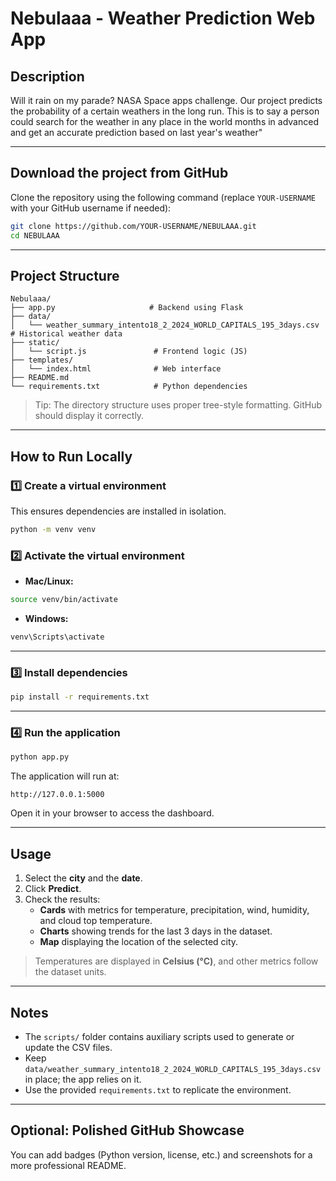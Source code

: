 # Nebulaaa - Weather Prediction Web App

## Description
Will it rain on my parade? NASA Space apps challenge. Our project predicts the probability of a certain weathers in the long run. This is to say a person could search for the weather in any place in the world months in advanced and get an accurate prediction based on last year's weather"

---

## Download the project from GitHub

Clone the repository using the following command (replace `YOUR-USERNAME` with your GitHub username if needed):

```bash
git clone https://github.com/YOUR-USERNAME/NEBULAAA.git
cd NEBULAAA
```

---

## Project Structure

```
Nebulaaa/
├── app.py                     # Backend using Flask
├── data/
│   └── weather_summary_intento18_2_2024_WORLD_CAPITALS_195_3days.csv  # Historical weather data
├── static/
│   └── script.js               # Frontend logic (JS)
├── templates/
│   └── index.html              # Web interface
├── README.md
└── requirements.txt            # Python dependencies
```

> Tip: The directory structure uses proper tree-style formatting. GitHub should display it correctly.

---

## How to Run Locally

### 1️⃣ Create a virtual environment

This ensures dependencies are installed in isolation.

```bash
python -m venv venv
```

### 2️⃣ Activate the virtual environment

- **Mac/Linux:**

```bash
source venv/bin/activate
```

- **Windows:**

```bash
venv\Scripts\activate
```

---

### 3️⃣ Install dependencies

```bash
pip install -r requirements.txt
```

---

### 4️⃣ Run the application

```bash
python app.py
```

The application will run at:

```
http://127.0.0.1:5000
```

Open it in your browser to access the dashboard.

---

## Usage

1. Select the **city** and the **date**.  
2. Click **Predict**.  
3. Check the results:  
   - **Cards** with metrics for temperature, precipitation, wind, humidity, and cloud top temperature.  
   - **Charts** showing trends for the last 3 days in the dataset.  
   - **Map** displaying the location of the selected city.  

> Temperatures are displayed in **Celsius (°C)**, and other metrics follow the dataset units.

---

## Notes

- The `scripts/` folder contains auxiliary scripts used to generate or update the CSV files.  
- Keep `data/weather_summary_intento18_2_2024_WORLD_CAPITALS_195_3days.csv` in place; the app relies on it.  
- Use the provided `requirements.txt` to replicate the environment.  

---

## Optional: Polished GitHub Showcase

You can add badges (Python version, license, etc.) and screenshots for a more professional README.
